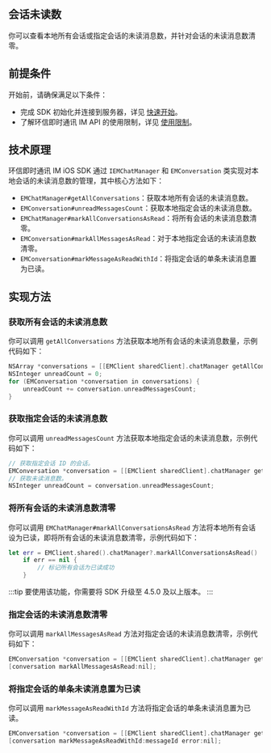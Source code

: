 ## 会话未读数

<Toc />

你可以查看本地所有会话或指定会话的未读消息数，并针对会话的未读消息数清零。

## 前提条件

开始前，请确保满足以下条件：

- 完成 SDK 初始化并连接到服务器，详见 [快速开始](quickstart.html)。
- 了解环信即时通讯 IM API 的使用限制，详见 [使用限制](/product/limitation.html)。

## 技术原理

环信即时通讯 IM iOS SDK 通过 `IEMChatManager` 和 `EMConversation` 类实现对本地会话的未读消息数的管理，其中核心方法如下：

- `EMChatManager#getAllConversations`：获取本地所有会话的未读消息数。
- `EMConversation#unreadMessagesCount`：获取本地指定会话的未读消息数。
- `EMChatManager#markAllConversationsAsRead`：将所有会话的未读消息数清零。
- `EMConversation#markAllMessagesAsRead`：对于本地指定会话的未读消息数清零。
- `EMConversation#markMessageAsReadWithId`：将指定会话的单条未读消息置为已读。

## 实现方法

### 获取所有会话的未读消息数

你可以调用 `getAllConversations` 方法获取本地所有会话的未读消息数量，示例代码如下：

```objectivec
NSArray *conversations = [[EMClient sharedClient].chatManager getAllConversations];
NSInteger unreadCount = 0;
for (EMConversation *conversation in conversations) {
    unreadCount += conversation.unreadMessagesCount;
}
```

### 获取指定会话的未读消息数

你可以调用 `unreadMessagesCount` 方法获取本地指定会话的未读消息数，示例代码如下：

```objectivec
// 获取指定会话 ID 的会话。
EMConversation *conversation = [[EMClient sharedClient].chatManager getConversation:conversationId type:type createIfNotExist:YES];
// 获取未读消息数。
NSInteger unreadCount = conversation.unreadMessagesCount;
```

### 将所有会话的未读消息数清零

你可以调用 `EMChatManager#markAllConversationsAsRead` 方法将本地所有会话设为已读，即将所有会话的未读消息数清零，示例代码如下：

```swift
let err = EMClient.shared().chatManager?.markAllConversationsAsRead()
    if err == nil {
        // 标记所有会话为已读成功
    }
```

:::tip
要使用该功能，你需要将 SDK 升级至 4.5.0 及以上版本。
:::

### 指定会话的未读消息数清零

你可以调用 `markAllMessagesAsRead` 方法对指定会话的未读消息数清零，示例代码如下：

```objectivec
EMConversation *conversation = [[EMClient sharedClient].chatManager getConversation:conversationId type:type createIfNotExist:YES];
[conversation markAllMessagesAsRead:nil];
```

### 将指定会话的单条未读消息置为已读

你可以调用 `markMessageAsReadWithId` 方法将指定会话的单条未读消息置为已读。

```objectivec
EMConversation *conversation = [[EMClient sharedClient].chatManager getConversation:conversationId type:type createIfNotExist:YES];
[conversation markMessageAsReadWithId:messageId error:nil];
```
